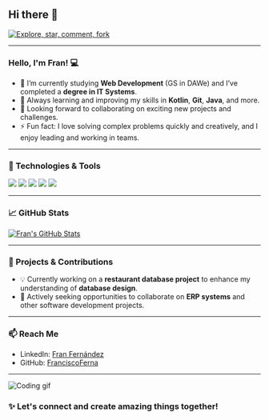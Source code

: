 ## Hi there 👋

[![Explore, star, comment, fork](https://readme-typing-svg.demolab.com?font=Ubuntu+mono&weight=300&size=18&color=E95420&multiline=true&random=false&width=435&lines=Feel+free+to+explore%2C+star%2C+clone;fork+and+comment+my+repos+%26+gists)](https://git.io/typing-svg)

---

### Hello, I'm Fran! 💻

- 🔭 I’m currently studying **Web Development** (GS in DAWe) and I’ve completed a **degree in IT Systems**.
- 🌱 Always learning and improving my skills in **Kotlin**, **Git**, **Java**, and more.
- 👯 Looking forward to collaborating on exciting new projects and challenges.
- ⚡ Fun fact: I love solving complex problems quickly and creatively, and I enjoy leading and working in teams.

---

### 🚀 Technologies & Tools

![](https://img.shields.io/badge/Code-Kotlin-informational?style=flat&logo=kotlin&logoColor=white&color=2bbc8a)
![](https://img.shields.io/badge/Code-Python-informational?style=flat&logo=python&logoColor=white&color=2bbc8a)
![](https://img.shields.io/badge/Code-Java-informational?style=flat&logo=java&logoColor=white&color=2bbc8a)
![](https://img.shields.io/badge/Tools-Git-informational?style=flat&logo=git&logoColor=white&color=2bbc8a)
![](https://img.shields.io/badge/Tools-PostgreSQL-informational?style=flat&logo=postgresql&logoColor=white&color=2bbc8a)

---

### 📈 GitHub Stats

<a href="https://github.com/FranciscoFerna">
  <img align="center" src="https://github-readme-stats.vercel.app/api?username=FranciscoFerna&show_icons=true&line_height=27&count_private=true&title_color=ffffff&text_color=c9cacc&icon_color=2bbc8a&bg_color=1d1f21" alt="Fran's GitHub Stats" />
</a>

---

### 🎯 Projects & Contributions

- 💡 Currently working on a **restaurant database project** to enhance my understanding of **database design**.
- 🤝 Actively seeking opportunities to collaborate on **ERP systems** and other software development projects.

---

### 📫 Reach Me

- LinkedIn: [Fran Fernández](https://www.linkedin.com/in/fran-fernandez-navarro/)
- GitHub: [FranciscoFerna](https://github.com/FranciscoFerna)

---

![Coding gif](https://media.giphy.com/media/l4FGuhL4U2WyjdkaY/giphy.gif)

### ✨ Let's connect and create amazing things together!
